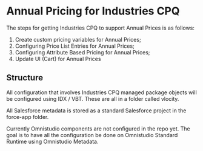 # Annual Pricing for Industries CPQ

The steps for getting Industries CPQ to support Annual Prices is as follows:

1. Create custom pricing variables for Annual Prices;
2. Configuring Price List Entries for Annual Prices;
3. Configuring Attribute Based Pricing for Annual Prices;
4. Update UI (Cart) for Annual Prices

## Structure

All configuration that involves Industries CPQ managed package objects will be configured using IDX / VBT. These are all in a folder called vlocity.

All Salesforce metadata is stored as a standard Salesforce project in the force-app folder.

Currently Omnistudio components are not configured in the repo yet. The goal is to have all the configuration be done on Omnistudio Standard Runtime using Omnistudio Metadata.